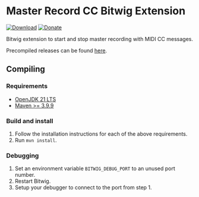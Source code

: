 # Master Record CC Bitwig Extension

[![Download](https://img.shields.io/github/downloads/dozius/MasterRecordCC/total.svg)](https://github.com/dozius/MasterRecordCC/releases/latest)
[![Donate](https://img.shields.io/badge/donate-paypal-blue.svg)](https://skullzy.ca/tip)

Bitwig extension to start and stop master recording with MIDI CC messages.

Precompiled releases can be found [here](https://github.com/dozius/MasterRecordCC/releases).

## Compiling

### Requirements

- [OpenJDK 21 LTS](https://adoptium.net/)
- [Maven >= 3.9.9](https://maven.apache.org/)

### Build and install

1. Follow the installation instructions for each of the above requirements.
2. Run `mvn install`.

### Debugging

1. Set an environment variable `BITWIG_DEBUG_PORT` to an unused port number.
2. Restart Bitwig.
3. Setup your debugger to connect to the port from step 1.
